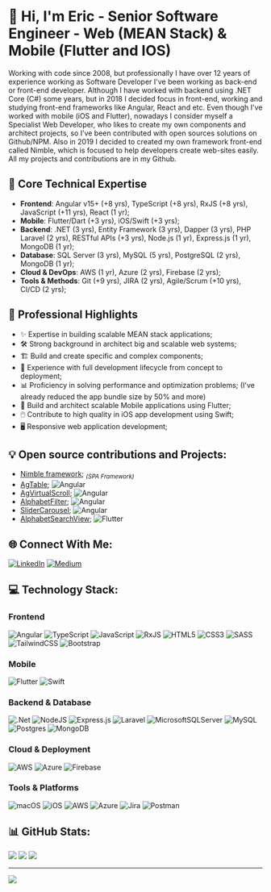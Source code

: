 # 👋 Hi, I'm Eric - Senior Software Engineer - Web (MEAN Stack) & Mobile (Flutter and IOS)

Working with code since 2008, but professionally I have over 12 years of experience working as Software Developer I've been working as back-end or front-end developer. Although I have worked with backend using .NET Core (C#) some years, but in 2018 I decided focus in front-end, working and studying front-end frameworks like Angular, React and etc. Even though I've worked with mobile (iOS and Flutter), nowadays I consider myself a Specialist Web Developer, who likes to create my own components and architect projects, so I’ve been contributed with open sources solutions on Github/NPM. Also in 2019 I decided to created my own framework front-end called Nimble, which is focused to help developers create web-sites easily. All my projects and contributions are in my Github.

## 🔧 Core Technical Expertise
- **Frontend**: Angular v15+ (+8 yrs), TypeScript (+8 yrs), RxJS (+8 yrs), JavaScript (+11 yrs), React (1 yr);
- **Mobile**: Flutter/Dart (+3 yrs), iOS/Swift (+3 yrs);
- **Backend**: .NET (3 yrs), Entity Framework (3 yrs), Dapper (3 yrs), PHP Laravel (2 yrs), RESTful APIs (+3 yrs), Node.js (1 yr), Express.js (1 yr), MongoDB (1 yr);
- **Database**: SQL Server (3 yrs), MySQL (5 yrs), PostgreSQL (2 yrs), MongoDB (1 yr);
- **Cloud & DevOps**: AWS (1 yr), Azure (2 yrs), Firebase (2 yrs);
- **Tools & Methods**: Git (+9 yrs), JIRA (2 yrs), Agile/Scrum (+10 yrs), CI/CD (2 yrs);

## 💼 Professional Highlights
- ✨ Expertise in building scalable MEAN stack applications;
- 🛠 Strong background in architect big and scalable web systems;
- 🏗️ Build and create specific and complex components;
- 🔄 Experience with full development lifecycle from concept to deployment;
- 📊 Proficiency in solving performance and optimization problems; (I've already reduced the app bundle size by 50% and more)
- 📱 Build and architect scalable Mobile applications using Flutter;
- 🖱️ Contribute to high quality in iOS app development using Swift;
- 🖥️ Responsive web application development;

## 💡 Open source contributions and Projects:
- [Nimble framework](https://ericferreira1992.github.io/nimble-page); <sub>_(SPA Framework)_</sub>
- [AgTable](https://ericferreira1992.github.io/ag-table); ![Angular](https://img.shields.io/badge/angular-%23DD0031.svg?style=social&logo=angular)
- [AgVirtualScroll](https://ericferreira1992.github.io/ag-virtual-scroll); ![Angular](https://img.shields.io/badge/angular-%23DD0031.svg?style=social&logo=angular)
- [AlphabetFilter](https://ericferreira1992.github.io/alphabet-filter); ![Angular](https://img.shields.io/badge/angular-%23DD0031.svg?style=social&logo=angular)
- [SliderCarousel](https://ericferreira1992.github.io/slider-carousel); ![Angular](https://img.shields.io/badge/angular-%23DD0031.svg?style=social&logo=angular)
- [AlphabetSearchView](https://pub.dev/packages/alphabet_search_view); ![Flutter](https://img.shields.io/badge/Flutter-%2302569B.svg?style=social&logo=flutter)

## 🌐 Connect With Me:
[![LinkedIn](https://img.shields.io/badge/LinkedIn-%230077B5.svg?logo=linkedin&logoColor=white)](https://www.linkedin.com/in/ericferreira92/)
[![Medium](https://img.shields.io/badge/Medium-%2312100E.svg?logo=medium&logoColor=white)](https://medium.com/@ericandrade_24404)

## 💻 Technology Stack:

### Frontend
![Angular](https://img.shields.io/badge/angular-%23DD0031.svg?style=for-the-badge&logo=angular&logoColor=white)
![TypeScript](https://img.shields.io/badge/typescript-%23007ACC.svg?style=for-the-badge&logo=typescript&logoColor=white)
![JavaScript](https://img.shields.io/badge/javascript-%23323330.svg?style=for-the-badge&logo=javascript&logoColor=%23F7DF1E)
![RxJS](https://img.shields.io/badge/rxjs-%23B7178C.svg?style=for-the-badge&logo=reactivex&logoColor=white)
![HTML5](https://img.shields.io/badge/html5-%23E34F26.svg?style=for-the-badge&logo=html5&logoColor=white)
![CSS3](https://img.shields.io/badge/css3-%231572B6.svg?style=for-the-badge&logo=css3&logoColor=white)
![SASS](https://img.shields.io/badge/SASS-hotpink.svg?style=for-the-badge&logo=SASS&logoColor=white)
![TailwindCSS](https://img.shields.io/badge/tailwindcss-%2338B2AC.svg?style=for-the-badge&logo=tailwind-css&logoColor=white)
![Bootstrap](https://img.shields.io/badge/bootstrap-%23563D7C.svg?style=for-the-badge&logo=bootstrap&logoColor=white)

### Mobile
![Flutter](https://img.shields.io/badge/Flutter-%2302569B.svg?style=for-the-badge&logo=flutter&logoColor=white)
![Swift](https://img.shields.io/badge/swift-F54A2A.svg?style=for-the-badge&logo=swift&logoColor=white)

### Backend & Database
![.Net](https://img.shields.io/badge/.NET-5C2D91?style=for-the-badge&logo=.net&logoColor=white)
![NodeJS](https://img.shields.io/badge/node.js-6DA55F?style=for-the-badge&logo=node.js&logoColor=white)
![Express.js](https://img.shields.io/badge/express.js-%23404d59.svg?style=for-the-badge&logo=express&logoColor=%2361DAFB)
![Laravel](https://img.shields.io/badge/laravel-%23FF2D20.svg?style=for-the-badge&logo=laravel&logoColor=white)
![MicrosoftSQLServer](https://img.shields.io/badge/Microsoft%20SQL%20Server-CC2927?style=for-the-badge&logo=microsoft%20sql%20server&logoColor=white)
![MySQL](https://img.shields.io/badge/mysql-4479A1.svg?style=for-the-badge&logo=mysql&logoColor=white)
![Postgres](https://img.shields.io/badge/postgres-%23316192.svg?style=for-the-badge&logo=postgresql&logoColor=white)
![MongoDB](https://img.shields.io/badge/MongoDB-%234ea94b.svg?style=for-the-badge&logo=mongodb&logoColor=white)

### Cloud & Deployment
![AWS](https://img.shields.io/badge/AWS-%23FF9900.svg?style=for-the-badge&logo=amazon-aws&logoColor=white)
![Azure](https://img.shields.io/badge/azure-%230072C6.svg?style=for-the-badge&logo=azure-devops&logoColor=white)
![Firebase](https://img.shields.io/badge/firebase-%23039BE5.svg?style=for-the-badge&logo=firebase)

### Tools & Platforms
![macOS](https://img.shields.io/badge/mac%20os-000000?style=for-the-badge&logo=macos&logoColor=F0F0F0)
![iOS](https://img.shields.io/badge/iOS-000000?style=for-the-badge&logo=ios&logoColor=white)
![AWS](https://img.shields.io/badge/AWS-%23FF9900.svg?style=for-the-badge&logo=amazon-aws&logoColor=white)
![Azure](https://img.shields.io/badge/azure-%230072C6.svg?style=for-the-badge&logo=microsoftazure&logoColor=white)
![Jira](https://img.shields.io/badge/jira-%230A0FFF.svg?style=for-the-badge&logo=jira&logoColor=white)
![Postman](https://img.shields.io/badge/Postman-FF6C37?style=for-the-badge&logo=postman&logoColor=white)

## 📊 GitHub Stats:
![](https://github-readme-stats.vercel.app/api?username=ericferreira1992&theme=dark&hide_border=true&include_all_commits=false&count_private=false)
![](https://github-readme-streak-stats.herokuapp.com/?user=ericferreira1992&theme=dark&hide_border=true)
![](https://github-readme-stats.vercel.app/api/top-langs/?username=ericferreira1992&theme=dark&hide_border=true&include_all_commits=false&count_private=false&layout=compact)

---
[![](https://visitcount.itsvg.in/api?id=ericferreira1992&icon=5&color=0)](https://visitcount.itsvg.in)
